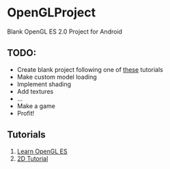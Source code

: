 OpenGLProject
=============

Blank OpenGL ES 2.0 Project for Android


TODO:
---

* Create blank project following one of [these](https://github.com/fakefeik/OpenGLProject#Tutorials) tutorials
* Make custom model loading
* Implement shading
* Add textures
* ...
* Make a game
* Profit!

Tutorials
---

1. [Learn OpenGL ES](http://www.learnopengles.com/android-lesson-one-getting-started/)
2. [2D Tutorial](http://androidblog.reindustries.com/a-real-open-gl-es-2-0-2d-tutorial-part-1/)
